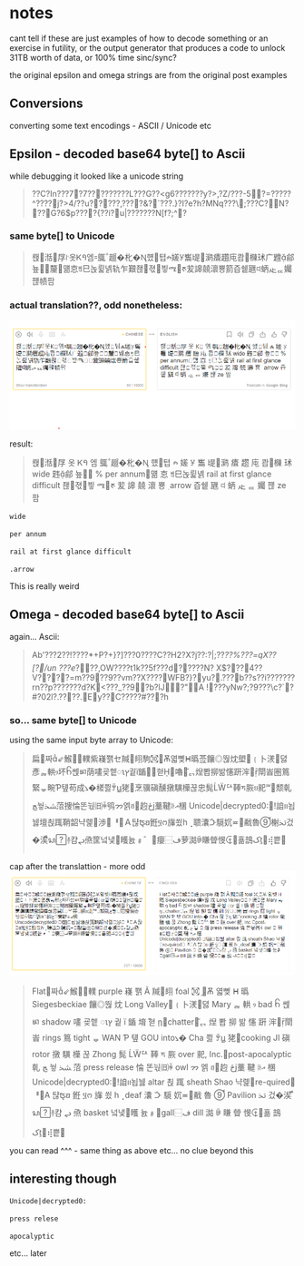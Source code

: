 # notes

cant tell if these are just examples of how to decode something or an exercise in futility, or the output generator that produces a code to unlock 31TB worth of data, or 100% time sinc/sync?

the original epsilon and omega strings are from the original post examples

## Conversions

converting some text encodings - ASCII / Unicode etc
## Epsilon - decoded base64 byte[] to Ascii

while debugging it looked like a unicode string

> ??C?In???7?7?????????L???G??<g6???????y?>,?Z/???-5?=?????^????j?>4/??u?????,????&?`???.}?I?e?h?MNq???\;???C?N?	??G?6$p????{??i?u|???????N[f?;^?
### same byte[] to Unicode

> 뢙湉㞌꜎옷Ꮶꚿ엠꞊䳖䞵�朼�Ꞑ헀텹ⰾ嫅ꐯ雟㔭᜛㶉㾴趲庉쾁樄㺷⼴韙鄃눂釐먦怘ꒄ⺒녽륉녥轨乍艱좮౜젻빃ሜᰉ苃䜂㚁瀤뿅࣭箭즙쉩甅ꕼ蛃龰ퟍ孎퍦帻팜

### actual translation??, odd nonetheless:

![intredasting](img/epsilon_unicode-to_english.png)

result:

> 뢙湉㞌 옷 Ꮶꚿ 엠 䳖䞵�朼�Ꞑ 헀텹 ⰾ 嫅 ꐯ 雟 㔭᜛㶉 㾴 趱 庉 쾁樄 㺷 wide 韪鄃 눂 % per annum먦 怘 ꒄ⺒녽륉녥 rail at first glance difficult 좮౜젻빃 ሜᰉ 苃 䜂 㚁 瀤 뿅 ࣭ arrow 즙쉩 甅 ꕼ 蛃 龰 ퟍ 孎 퍦 ze 팜

`wide` 

`per annum` 

`rail at first glance difficult` 

`.arrow` 

This is really weird

## Omega - decoded base64 byte[] to Ascii

again... Ascii:

> Ab'???2??!????*+P?+}?]???0????C??H2?X?j??:?|;??_??%???=qX??[?/un	???e_???,OW????t1k??5f???d?????N?	X$???4??V????=m??9??9??vm??X????\WFB?}?yu?.???b??s??i???????rn??p???????d?K<???_??9?b?lJ?"A !???yNw?;?9???\c?`?#?02l?.????.Ey??C?????#???h

### so... same byte[] to Unicode

using the same input byte array to Unicode:

> 扁짜⇙鯸⬪轐紫嶘쫽セ羬䎅駒㉈ިѪ엷뼺ᕼ㬙莶饟◎뚾㶩塱﹛⼘湵뎛彥ᇕ輁ⳋ坏꧵쎉ㅴ荫㗲굦헽ၤץ궡ï鍎堉︤혇ῌ嚕໬֡ᇊ㷐뽭㧕밞㦥趼浶閛峕圏䉆緊ᇴ畹Ƥ턮苟成꧈�槎쯿ꂕꚏ狫烹骥磌醺撴䮲㰛꾾忠髨Ĺꥢ䩬ᤝ脄ย䄐℠颓乹ﭷ눻ﴹ菬捜惀똔눣㈰ꑬ鸮ᯂ엙ฮ౅赹ځ藳鞬ꄣއ棞
Unicode|decrypted0:!詯뇝뉋壇쵡踂鞘韶냑롍渉ᅤ஫Ａ탾ꭧꞛ銋፶ᨻ㫎쑀һ⢀聩灢ᑠ䮭㚮≖㦷魯⑨ࠩ榭ﲣ겄�涘ⷿᬲ࿈캼ᖢ焏筐넠냋矆늀﹟゛癭⿱ف萝㵈ꋱ䁠䁝㥗⯡횲䳝ک꬚⢾쁱᣻

cap after the translattion - more odd
![intredasting](img/omega_unicode-to_english.png)

> Flat짜⇙鯸⬪轐 purple 嶘 쫽 Ã 羬䎅 foal ㉈ި Ѫ 엷뼺 ᕼ 㬙 Siegesbeckiae 饟◎뚾 㶩 Long Valley﹛⼘湵뎛 Mary ᇕ 輁 ⳋ bad ꧵ 쎉ㅴ shadow 㗲 굦헽 ၤץ 궡 ï 鍎 堉 ︤혇 ῃchatter໬֡ᇊ 㷐 뽭 㧕 밞 㦥 趼 浶閛 峕 rings 䉆 tight ᇴ WAN Ƥ 턮 GOU into꧈� Cha 쯿 ꂕꚏ 狫cooking JI 磌 rotor 撴 䮲 㰛 꾾 Zhong 髨 Ĺꥢ 䩬 ᤝ 脄 over 䄐, Inc.post-apocalyptic 乹 ﭷ 눻 ﴹ 菬 press release 惀 똔눣㈰ꑬ owl ᯂ 엙 ฮ౅赹 ځ藳 鞬 ꄣއ 棞
Unicode|decrypted0:!詯뇝뉋 altar 쵡 踂 sheath Shao 냑롍re-quiredᅤ஫A 탾ꭧꞛ 銋 ፶ᨻ 㫎 쑀 һ⢀deaf 灢 ᑠ 䮭 㚮≖㦷 魯 ⑨ࠩ Pavilion ﲣ 겄�涘 ⷿᬲ࿈캼 ᖢ 焏 basket 넠냋矆 늀﹟gall⿱ف dill 㵈 ꋱ 䁠 䁝 㥗⯡횲 䳝 ک꬚⢾쁱᣻

you can read ^^^ - same thing as above etc... no clue beyond this

## interesting though

`Unicode|decrypted0:`

`press relese`

`apocalyptic`

etc... later
